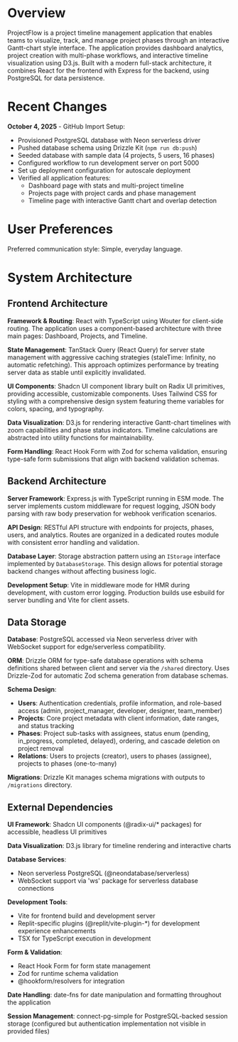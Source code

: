 # Overview

ProjectFlow is a project timeline management application that enables teams to visualize, track, and manage project phases through an interactive Gantt-chart style interface. The application provides dashboard analytics, project creation with multi-phase workflows, and interactive timeline visualization using D3.js. Built with a modern full-stack architecture, it combines React for the frontend with Express for the backend, using PostgreSQL for data persistence.

# Recent Changes

**October 4, 2025** - GitHub Import Setup:
- Provisioned PostgreSQL database with Neon serverless driver
- Pushed database schema using Drizzle Kit (`npm run db:push`)
- Seeded database with sample data (4 projects, 5 users, 16 phases)
- Configured workflow to run development server on port 5000
- Set up deployment configuration for autoscale deployment
- Verified all application features:
  - Dashboard page with stats and multi-project timeline
  - Projects page with project cards and phase management
  - Timeline page with interactive Gantt chart and overlap detection

# User Preferences

Preferred communication style: Simple, everyday language.

# System Architecture

## Frontend Architecture

**Framework & Routing**: React with TypeScript using Wouter for client-side routing. The application uses a component-based architecture with three main pages: Dashboard, Projects, and Timeline.

**State Management**: TanStack Query (React Query) for server state management with aggressive caching strategies (staleTime: Infinity, no automatic refetching). This approach optimizes performance by treating server data as stable until explicitly invalidated.

**UI Components**: Shadcn UI component library built on Radix UI primitives, providing accessible, customizable components. Uses Tailwind CSS for styling with a comprehensive design system featuring theme variables for colors, spacing, and typography.

**Data Visualization**: D3.js for rendering interactive Gantt-chart timelines with zoom capabilities and phase status indicators. Timeline calculations are abstracted into utility functions for maintainability.

**Form Handling**: React Hook Form with Zod for schema validation, ensuring type-safe form submissions that align with backend validation schemas.

## Backend Architecture

**Server Framework**: Express.js with TypeScript running in ESM mode. The server implements custom middleware for request logging, JSON body parsing with raw body preservation for webhook verification scenarios.

**API Design**: RESTful API structure with endpoints for projects, phases, users, and analytics. Routes are organized in a dedicated routes module with consistent error handling and validation.

**Database Layer**: Storage abstraction pattern using an `IStorage` interface implemented by `DatabaseStorage`. This design allows for potential storage backend changes without affecting business logic.

**Development Setup**: Vite in middleware mode for HMR during development, with custom error logging. Production builds use esbuild for server bundling and Vite for client assets.

## Data Storage

**Database**: PostgreSQL accessed via Neon serverless driver with WebSocket support for edge/serverless compatibility.

**ORM**: Drizzle ORM for type-safe database operations with schema definitions shared between client and server via the `/shared` directory. Uses Drizzle-Zod for automatic Zod schema generation from database schemas.

**Schema Design**:
- **Users**: Authentication credentials, profile information, and role-based access (admin, project_manager, developer, designer, team_member)
- **Projects**: Core project metadata with client information, date ranges, and status tracking
- **Phases**: Project sub-tasks with assignees, status enum (pending, in_progress, completed, delayed), ordering, and cascade deletion on project removal
- **Relations**: Users to projects (creator), users to phases (assignee), projects to phases (one-to-many)

**Migrations**: Drizzle Kit manages schema migrations with outputs to `/migrations` directory.

## External Dependencies

**UI Framework**: Shadcn UI components (@radix-ui/* packages) for accessible, headless UI primitives

**Data Visualization**: D3.js library for timeline rendering and interactive charts

**Database Services**: 
- Neon serverless PostgreSQL (@neondatabase/serverless)
- WebSocket support via 'ws' package for serverless database connections

**Development Tools**:
- Vite for frontend build and development server
- Replit-specific plugins (@replit/vite-plugin-*) for development experience enhancements
- TSX for TypeScript execution in development

**Form & Validation**:
- React Hook Form for form state management
- Zod for runtime schema validation
- @hookform/resolvers for integration

**Date Handling**: date-fns for date manipulation and formatting throughout the application

**Session Management**: connect-pg-simple for PostgreSQL-backed session storage (configured but authentication implementation not visible in provided files)